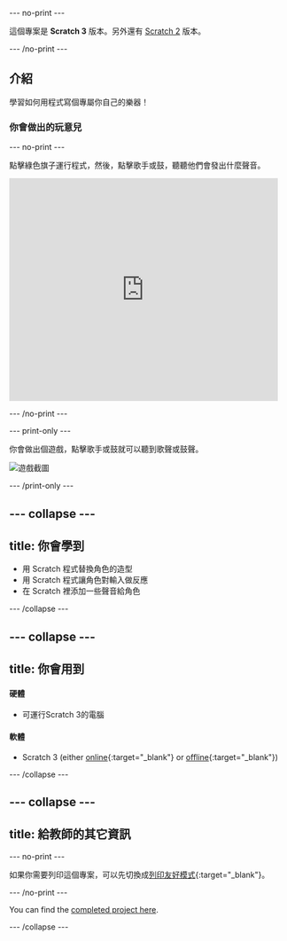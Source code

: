 \--- no-print \---

這個專案是 **Scratch 3** 版本。另外還有 [Scratch 2](https://projects.raspberrypi.org/en/projects/rock-band-scratch2) 版本。

\--- /no-print \---

## 介紹

學習如何用程式寫個專屬你自己的樂器！

### 你會做出的玩意兒

\--- no-print \---

點擊綠色旗子運行程式，然後，點擊歌手或鼓，聽聽他們會發出什麼聲音。

<div class="scratch-preview">
  <iframe allowtransparency="true" width="485" height="402" src="https://scratch.mit.edu/projects/embed/276872220/?autostart=false" frameborder="0" scrolling="no"></iframe>
</div>

\--- /no-print \---

\--- print-only \---

你會做出個遊戲，點擊歌手或鼓就可以聽到歌聲或鼓聲。

![遊戲截圖](images/demo.png)

\--- /print-only \---

## \--- collapse \---

## title: 你會學到

+ 用 Scratch 程式替換角色的造型
+ 用 Scratch 程式讓角色對輸入做反應
+ 在 Scratch 裡添加一些聲音給角色

\--- /collapse \---

## \--- collapse \---

## title: 你會用到

#### 硬體

+ 可運行Scratch 3的電腦

#### 軟體

+ Scratch 3 (either [online](https://rpf.io/scratchon){:target="_blank"} or [offline](https://rpf.io/scratchoff){:target="_blank"})

\--- /collapse \---

## \--- collapse \---

## title: 給教師的其它資訊

\--- no-print \---

如果你需要列印這個專案，可以先切換成[列印友好模式](https://projects.raspberrypi.org/en/projects/rock-band/print){:target="_blank"}。

\--- /no-print \---

You can find the [completed project here](https://rpf.io/p/en/rock-band-get).

\--- /collapse \---